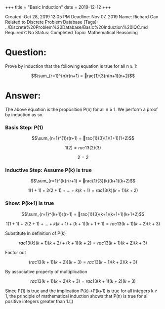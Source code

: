 +++
title = "Basic Induction"
date = 2019-12-12
+++


Created: Oct 28, 2019 12:05 PM
Deadline: Nov 07, 2019
Name: Richard Gao
Related to Discrete Problem Database (Tags): ../Discrete%20Problem%20Database/Basic%20Induction%20IQC.md
Required?: No
Status: Completed
Topic: Mathematical Reasoning

# Question:

Prove by induction that the following equation is true for all n ≥ 1:

$$\sum_{r=1}^{n}r(n+1) = rac{1}{3}n(n+1)(n+2)$$

# Answer:

The above equation is the proposition P(n) for all n ≥ 1. We perform a proof by induction as so.

### Basis Step: P(1)

$$\sum_{r=1}^{1}r(r+1) = rac{1}{3}(1)(1+1)(1+2)$$

$$1(2)=rac{1}{3}(2)(3)$$

$$2=2$$

### Inductive Step: Assume P(k) is true

$$\sum_{r=1}^{k}r(r+1) = rac{1}{3}(k)(k+1)(k+2)$$

$$1(1+1)+2(2+1)+...+k(k+1)=rac{1}{3}(k)(k+1)(k+2)$$

### Show: P(k+1) is true

$$\sum_{r=1}^{k+1}r(r+1) = rac{1}{3}(k+1)(k+1+1)(k+1+2)$$

$$1(1+1)+2(2+1)+...+k(k+1)+(k+1)(k+1+1)=rac{1}{3}(k+1)(k+2)(k+3)$$

Substitute in definition of P(k)

$$rac{1}{3}(k)(k+1)(k+2)+(k+1)(k+2)=rac{1}{3}(k+1)(k+2)(k+3)$$

Factor out

$$(rac{1}{3}(k+1)(k+2))(k+3)=rac{1}{3}(k+1)(k+2)(k+3)$$

By associative property of multiplication

$$rac{1}{3}(k+1)(k+2)(k+3)=rac{1}{3}(k+1)(k+2)(k+3)$$

Since P(1) is true and the implication P(k)→P(k+1) is true for all integers k ≥ 1, the principle of mathematical induction shows that P(n) is true for all positive integers greater than 1.❏
